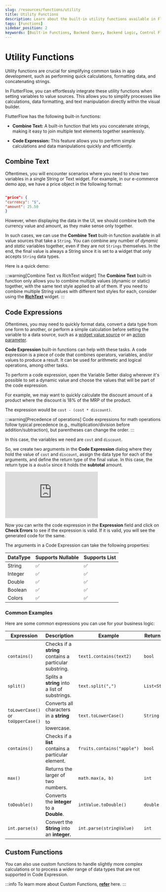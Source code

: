 ```yaml
---
slug: /resources/functions/utility
title: Utility Functions
description: Learn about the built-in utility functions available in FlutterFlow to enhance your app's UI logic.
tags: [Functions]
sidebar_position: 2
keywords: [Built-in Functions, Backend Query, Backend Logic, Control Flow, FlutterFlow]
---
```


# Utility Functions

Utility functions are crucial for simplifying common tasks in app development, such as performing
quick calculations, formatting data, and concatenating strings.

In FlutterFlow, you can effortlessly integrate these utility functions when setting variables to
value sources. This allows you to simplify processes like calculations, data formatting, and text
manipulation directly within the visual builder.

FlutterFlow has the following built-in functions:

* **Combine Text:** A built-in function that lets you concatenate strings, making it easy to join
  multiple text elements together seamlessly.

* **Code Expression:**  This feature allows you to perform simple calculations and data
  manipulations
  quickly and efficiently.



## Combine Text

Oftentimes, you will encounter scenarios where you need to show two variables in a single String or
Text widget. For example, in our e-commerce demo app, we have a price object in the following
format:

```json

"price": {
"currency": "$",
"amount": 25.50
}

```

However, when displaying the data in the UI, we should combine both the currency value and amount,
as they make sense only together.

In such cases, we can use the **Combine Text** built-in function available in all value sources
that take a `String`. You can combine any number of _dynamic_ and _static_ variables together, even
if they are not `Strings` themselves. In the end, the final value is always a String since it is set
to a widget that only accepts `String` data types.

Here is a quick demo:

<!--- TODO Arcade --->

:::warning[Combine Text vs RichText widget]
The **Combine Text** built-in function only allows you to combine multiple values (dynamic or
static)
together, with the same text style applied to all of them. If you need to combine multiple String
values with different text styles for each, consider using the **[RichText](#)** widget.
:::

## Code Expressions

Oftentimes, you may need to quickly format data, convert a data type from one form to another,
or perform a simple calculation before setting the variable to a data source, such as a [widget
value source](#) or an [action parameter](#).

**Code Expression** built-in functions can help with
these tasks. A code expression is a piece of code that combines operators, variables, and/or values
to produce a result. It can be used for arithmetic and logical operations, among other tasks.

To perform a code expression, open the Variable Setter dialog wherever it's possible to set a
dynamic value and choose the values that will be part of the code expression.

For example, we may want to quickly calculate the discount amount of a product where the discount is
18% of the MRP of the product.

The expression would be `cost - (cost * discount)`.

:::warning[Precedence of operations]
Code expressions for math operations follow typical precedence (e.g., multiplication/division before
addition/subtraction), but parentheses can change the order.
:::

In this case, the variables we need are `cost` and `discount`.

So, we create two arguments in the **Code Expression** dialog where they hold the value of `cost`
and `discount`, assign the data type for each of the arguments, and define the return type of the
final value. In this case, the return type is a `double` since it holds the **subtotal** amount.

<div style={{
    position: 'relative',
    paddingBottom: 'calc(56.67989417989418% + 41px)', // Keeps the aspect ratio and additional padding
    height: 0,
    width: '100%'
}}>
    <iframe 
        src="https://demo.arcade.software/I6UcltVn7ssAIWmipeFY?embed&show_copy_link=true"
        title=""
        style={{
            position: 'absolute',
            top: 0,
            left: 0,
            width: '100%',
            height: '100%',
            colorScheme: 'light'
        }}
        frameborder="0"
        loading="lazy"
        webkitAllowFullScreen
        mozAllowFullScreen
        allowFullScreen
        allow="clipboard-write">
    </iframe>
</div>

Now you can write the code expression in the **Expression** field and click on **Check Errors** to
see if the expression is valid. If it is valid, you will see the generated code for the same.

The arguments in a Code Expression can take the following properties:

| DataType | Supports Nullable | Supports List |
|----------|-------------------|---------------|
| String   | ✅                 | ✅             |
| Integer  | ✅                 | ✅             |
| Double   | ✅                 | ✅             |
| Boolean  | ✅                 | ✅             |
| Colors   | ✅                 | ✅             |


### Common Examples 

Here are some common expressions you can use for your business logic: 

| Expression                         | Description                                             | Example                    | Return Type    |
|------------------------------------|---------------------------------------------------------|----------------------------|----------------|
| `contains()`                       | Checks if a **string** contains a particular substring. | `text1.contains(text2)`    | `bool`         |
| `split()`                          | Splits a **string** into a list of substrings.          | `text.split(",")`          | `List<String>` |
| `toLowerCase()` or `toUpperCase()` | Converts all characters in a **string** to lowercase.   | `text.toLowerCase()`       | `String`       |
| `contains()`                       | Checks if a **list** contains a particular element.     | `fruits.contains("apple")` | `bool`         |
| `max()`                            | Returns the larger of two numbers.                      | `math.max(a, b)`           | `int`            |
| `toDouble()`                       | Converts the **integer** to a **Double**.               | `intValue.toDouble()`      | `double`         |
| `int.parse(s)`                     | Convert the **String** into an **integer.**             | `int.parse(stringValue)`   | `int`            |





## Custom Functions

You can also use custom functions to handle slightly more complex calculations or to process a wider range of data types that are not supported in Code Expression.

:::info
To learn more about Custom Functions, **[refer](#)** here.
:::